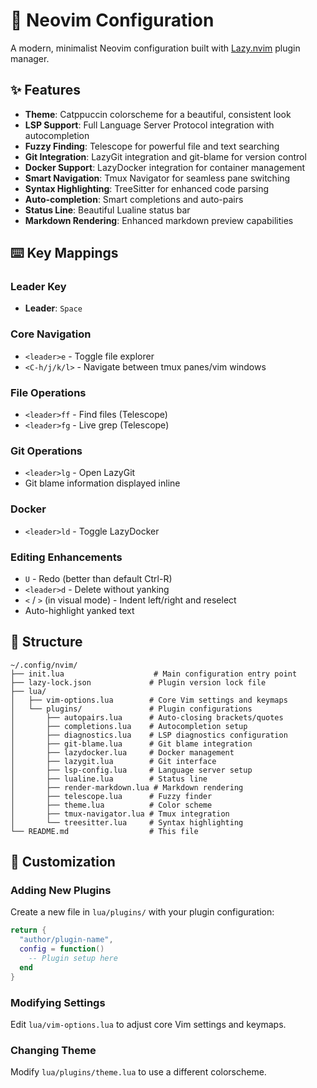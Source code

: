 # 🚀 Neovim Configuration

A modern, minimalist Neovim configuration built with [Lazy.nvim](https://github.com/folke/lazy.nvim) plugin manager.

## ✨ Features

- **Theme**: Catppuccin colorscheme for a beautiful, consistent look
- **LSP Support**: Full Language Server Protocol integration with autocompletion
- **Fuzzy Finding**: Telescope for powerful file and text searching
- **Git Integration**: LazyGit integration and git-blame for version control
- **Docker Support**: LazyDocker integration for container management
- **Smart Navigation**: Tmux Navigator for seamless pane switching
- **Syntax Highlighting**: TreeSitter for enhanced code parsing
- **Auto-completion**: Smart completions and auto-pairs
- **Status Line**: Beautiful Lualine status bar
- **Markdown Rendering**: Enhanced markdown preview capabilities

## ⌨️ Key Mappings

### Leader Key
- **Leader**: `Space`

### Core Navigation
- `<leader>e` - Toggle file explorer
- `<C-h/j/k/l>` - Navigate between tmux panes/vim windows

### File Operations
- `<leader>ff` - Find files (Telescope)
- `<leader>fg` - Live grep (Telescope)

### Git Operations
- `<leader>lg` - Open LazyGit
- Git blame information displayed inline

### Docker
- `<leader>ld` - Toggle LazyDocker

### Editing Enhancements
- `U` - Redo (better than default Ctrl-R)
- `<leader>d` - Delete without yanking
- `<` / `>` (in visual mode) - Indent left/right and reselect
- Auto-highlight yanked text

## 📁 Structure

```
~/.config/nvim/
├── init.lua                    # Main configuration entry point
├── lazy-lock.json             # Plugin version lock file
├── lua/
│   ├── vim-options.lua        # Core Vim settings and keymaps
│   └── plugins/               # Plugin configurations
│       ├── autopairs.lua      # Auto-closing brackets/quotes
│       ├── completions.lua    # Autocompletion setup
│       ├── diagnostics.lua    # LSP diagnostics configuration
│       ├── git-blame.lua      # Git blame integration
│       ├── lazydocker.lua     # Docker management
│       ├── lazygit.lua        # Git interface
│       ├── lsp-config.lua     # Language server setup
│       ├── lualine.lua        # Status line
│       ├── render-markdown.lua # Markdown rendering
│       ├── telescope.lua      # Fuzzy finder
│       ├── theme.lua          # Color scheme
│       ├── tmux-navigator.lua # Tmux integration
│       └── treesitter.lua     # Syntax highlighting
└── README.md                  # This file
```

## 🎨 Customization

### Adding New Plugins
Create a new file in `lua/plugins/` with your plugin configuration:

```lua
return {
  "author/plugin-name",
  config = function()
    -- Plugin setup here
  end
}
```

### Modifying Settings
Edit `lua/vim-options.lua` to adjust core Vim settings and keymaps.

### Changing Theme
Modify `lua/plugins/theme.lua` to use a different colorscheme.
